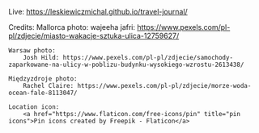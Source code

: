 Live:
https://leskiewiczmichal.github.io/travel-journal/

Credits:
    Mallorca photo:
        wajeeha jafri: https://www.pexels.com/pl-pl/zdjecie/miasto-wakacje-sztuka-ulica-12759627/

    Warsaw photo:
        Josh Hild: https://www.pexels.com/pl-pl/zdjecie/samochody-zaparkowane-na-ulicy-w-poblizu-budynku-wysokiego-wzrostu-2613438/

    Międzyzdroje photo:
        Rachel Claire: https://www.pexels.com/pl-pl/zdjecie/morze-woda-ocean-fale-8113047/

    Location icon:
        <a href="https://www.flaticon.com/free-icons/pin" title="pin icons">Pin icons created by Freepik - Flaticon</a>